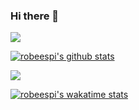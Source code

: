 ### Hi there 👋

<img align="center" src="https://github-readme-stats.vercel.app/api/top-langs/?username=robeespi&theme=vue" />

[![robeespi's github stats](https://github-readme-stats.vercel.app/api?username=robeespi)](https://github.com/robeespi/github-readme-stats&show_icons=true)

![](https://img.shields.io/badge/<WORD_ON_LEFT>-<WORD_ON_RIGHT>-informational?style=flat&logo=<LOGO_NAME>&logoColor=white&color=2bbc8a)

[![robeespi's wakatime stats](https://github-readme-stats.vercel.app/api/wakatime?username=robeespi)](https://github.com/robeespi/github-readme-stats)

<!--
**robeespi/robeespi** is a ✨ _special_ ✨ repository because its `README.md` (this file) appears on your GitHub profile.

Here are some ideas to get you started:

- 🔭 I’m currently working on ...
- 🌱 I’m currently learning ...
- 👯 I’m looking to collaborate on ...
- 🤔 I’m looking for help with ...
- 💬 Ask me about ...
- 📫 How to reach me: ...
- 😄 Pronouns: ...
- ⚡ Fun fact: ...
-->
